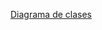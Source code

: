 [Diagrama de clases]("https://lucid.app/lucidchart/afbdf0ef-7589-4002-b9bd-937aaae2d0b2/edit?viewport_loc=-1962%2C-583%2C1691%2C757%2C0_0&invitationId=inv_2572a991-d7d6-4938-b501-6a10e7781a41")
